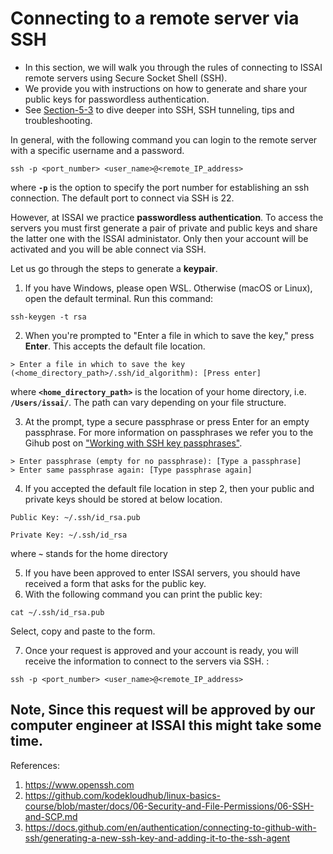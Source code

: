 # Connecting to a remote server via SSH 

- In this section, we will walk you through the rules of connecting to ISSAI remote servers using  Secure Socket Shell (SSH).
- We provide you with instructions on how to generate and share your public keys for passwordless authentication.
- See [Section-5-3](docs/05-Security-and-File-Permissions/03-SSH.md) to dive deeper into SSH, SSH tunneling, tips and troubleshooting.

In general, with the following command you can login to the remote server with a specific username and a password.

```
ssh -p <port_number> <user_name>@<remote_IP_address>
```     
where **`-p`** is the option to specify the port number for establishing an ssh connection. The default port to connect via SSH is 22.

However, at ISSAI we practice **passwordless authentication**. To access the servers you must first generate a pair of private and public keys and share the latter one with the ISSAI administator. Only then your account will be activated and you will be able connect via SSH.
   
Let us go through the steps to generate a **keypair**. 

1. If you have Windows, please open WSL. Otherwise (macOS or Linux), open the default terminal. Run this command:

```
ssh-keygen -t rsa
```

2. When you're prompted to "Enter a file in which to save the key," press **Enter**. This accepts the default file location.
```
> Enter a file in which to save the key (<home_directory_path>/.ssh/id_algorithm): [Press enter]
```
where **`<home_directory_path>`** is the location of your home directory, i.e. **`/Users/issai/`**. The path can vary depending on your file structure. 

3. At the prompt, type a secure passphrase or press Enter for an empty passphrase. For more information on passphrases we refer you to the Gihub post on ["Working with SSH key passphrases"](https://docs.github.com/en/authentication/connecting-to-github-with-ssh/working-with-ssh-key-passphrases).
```
> Enter passphrase (empty for no passphrase): [Type a passphrase]
> Enter same passphrase again: [Type passphrase again]
```
4. If you accepted the default file location in step 2, then your public and private keys should be stored at below location.

```
Public Key: ~/.ssh/id_rsa.pub

Private Key: ~/.ssh/id_rsa
```
where **`~`** stands for the home directory

5. If you have been approved to enter ISSAI servers, you should have received a form that asks for the public key. 
6. With the following command you can print the public key:
```
cat ~/.ssh/id_rsa.pub
```
Select, copy and paste to the form.

7. Once your request is approved and your account is ready, you will receive the information to connect to the servers via SSH. :
```
ssh -p <port_number> <user_name>@<remote_IP_address>
```   
## Note, Since this request will be approved by our computer engineer at ISSAI this might take some time.

References:
1. https://www.openssh.com
2. https://github.com/kodekloudhub/linux-basics-course/blob/master/docs/06-Security-and-File-Permissions/06-SSH-and-SCP.md
3. https://docs.github.com/en/authentication/connecting-to-github-with-ssh/generating-a-new-ssh-key-and-adding-it-to-the-ssh-agent

